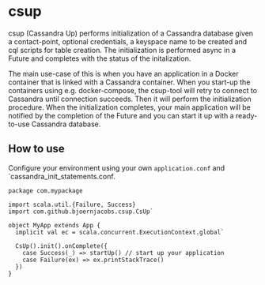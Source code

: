 # csup
csup (Cassandra Up) performs initialization of a Cassandra database given a contact-point, optional credentials, a keyspace name to be created and cql scripts for table creation. The initialization is performed async in a Future and completes with the status of the initalization.

The main use-case of this is when you have an application in a Docker container that is linked with a Cassandra container. When you start-up the containers using e.g. docker-compose, the csup-tool will retry to connect to Cassandra until connection succeeds. Then it will perform the initialization procedure. When the initialization completes, your main application will be notified by the completion of the Future and you can start it up with a ready-to-use Cassandra database.

## How to use
Configure your environment using your own `application.conf` and `cassandra_init_statements.conf.

```
package com.mypackage

import scala.util.{Failure, Success}
import com.github.bjoernjacobs.csup.CsUp`

object MyApp extends App {
  implicit val ec = scala.concurrent.ExecutionContext.global`
  
  CsUp().init().onComplete({
    case Success(_) => startUp() // start up your application
    case Failure(ex) => ex.printStackTrace()
  })
}
```

